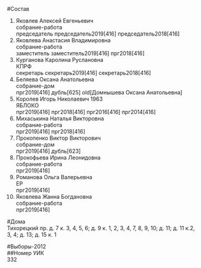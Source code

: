#Состав  
1. Яковлев Алексей Евгеньевич  
    собрание-работа  
    председатель председатель2019[416] председатель2018[416]  
2. Яковлева Анастасия Владимировна  
    собрание-работа  
    заместитель заместитель2019[416] прг2018[416]  
3. Курганова Каролина Руслановна  
    КПРФ  
    секретарь секретарь2019[416] секретарь2018[416]  
4. Беляева Оксана Анатольевна  
    собрание-дом  
    прг2019[416] дубль[625] old[Домнышева Оксана Анатольевна]  
5. Королев Игорь Николаевич 1963  
    ЯБЛОКО  
    прг2019[416] прг2018[416] прг2016[416] прг2014[416]  
6. Михаськина Наталья Викторовна  
    собрание-работа  
    прг2019[416] прг2018[416]  
7. Прокопенко Виктор Викторович  
    собрание-дом  
    прг2019[416] дубль[623]  
8. Прокофьева Ирина Леонидовна  
    собрание-работа  
    прг2019[416]  
9. Романова Ольга Валерьевна  
    ЕР  
    прг2019[416]  
10. Яковлева Жанна Богдановна  
    собрание-работа  
    прг2019[416]  
  
#Дома  
Тихорецкий пр. д. 7 к. 3, 4, 5, 6; д. 9 к. 1, 2, 3, 4, 7, 8, 9, 10; д. 11; д. 11 к.2, 3, 4; д. 13; д. 15 к. 1  
  
#Выборы-2012  
##Номер УИК  
332  
